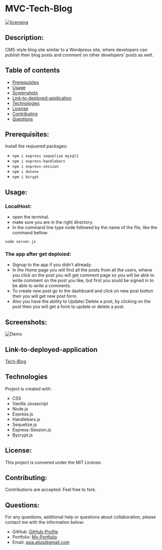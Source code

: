 # MVC-Tech-Blog
[![licensing](https://img.shields.io/badge/license-MIT-brightgreen)](https://docs.github.com/en/github/creating-cloning-and-archiving-repositories/licensing-a-repository#searching-github-by-license-type)


## Description:
CMS-style blog site similar to a Wordpress site, where developers can publish their blog posts and comment on other developers’ posts as well.

## Table of contents
* [Prerequisites](#Prerequisites)
* [Usage](#usage)
* [Screenshots](#screenshots)
* [Link-to-deployed-application](#link-to-deployed-application)
* [Technologies](#technologies)
* [License](#license)
* [Contributing](#contributing)
* [Questions](#questions)


## Prerequisites:
Install the reqiuered packages:
* ``` npm i express sequelize mysql2 ```
* ``` npm i express-handlebars ```
* ``` npm i express-session ```
* ``` npm i dotenv ```
* ``` npm i bcrypt ```

## Usage:

### LocalHost:
  * open the terminal.
  * make sure you are in the right directory.
  * In the command line type node followed by the name of the file, like the command bellow:<br />
  ```
  node server.js
  ```
### The app after get deploied:
  * Signup to the app if you didn't allready.
  * In the Home page you will find all the posts from all the users, whene you click on the post you will get comment page so you will be able to write comment on the post you like, but first you sould be signed in to be able to write a comments.
  * To create new post go to the dashboard and click on new post botton then you will get new post form.
  * Also you have the ability to Update/ Delete a post, by clicking on the post then you will get a form to update or delete a post. 

## Screenshots: 
![Demo]()

## Link-to-deployed-application
[Tech-Blog]()


## Technologies
Project is created with:

* CSS 
* Vanilla Javascript
* Node.js
* Express.js
* Handlebars.js 
* Sequelize.js
* Express-Session.js
* Bycrypt.js

## License:
  This project is convered under the MIT License.

## Contributing:
  Contributions are accepted. Feel free to fork.
 

## Questions:
  For any questions, additional help or questions about collaboration, please contact me with the information below:
 
  * GitHub: [GitHub-Profile](https://github.com/asia-codeing)
  * Portfolio: [My-Portfolio](https://asia-codeing.github.io/my-Portfolio/)
  * Email: asia.alius@gmail.com
